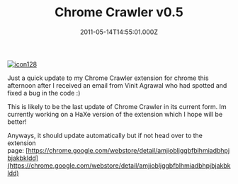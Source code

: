 ﻿---
coverImage: /images/fallback-post-header.png
date: "2011-05-14T14:55:01.000Z"
tags:
  - chrome
  - crawler
  - spider
  - update
title: Chrome Crawler v0.5
oldUrl: /chrome-crawler/chrome-crawler-v0-5
---

[![](https://www.mikecann.blog/wp-content/uploads/2011/05/icon128.png "icon128")](https://www.mikecann.blog/wp-content/uploads/2011/05/icon128.png)

Just a quick update to my Chrome Crawler extension for chrome this afternoon after I received an email from Vinit Agrawal who had spotted and fixed a bug in the code :)

<!-- more -->

This is likely to be the last update of Chrome Crawler in its current form. Im currently working on a HaXe version of the extension which I hope will be better!

Anyways, it should update automatically but if not head over to the extension page: [https://chrome.google.com/webstore/detail/amjiobljggbfblhmiadbhpjbjakbkldd](https://chrome.google.com/webstore/detail/amjiobljggbfblhmiadbhpjbjakbkldd)

